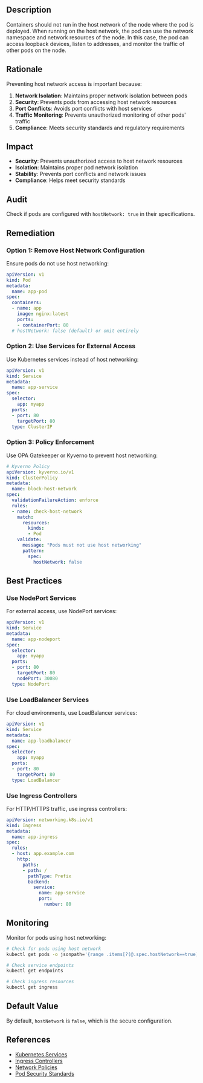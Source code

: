 ## Description

Containers should not run in the host network of the node where the pod is deployed. When running on the host network, the pod can use the network namespace and network resources of the node. In this case, the pod can access loopback devices, listen to addresses, and monitor the traffic of other pods on the node.

## Rationale

Preventing host network access is important because:

1. **Network Isolation**: Maintains proper network isolation between pods
2. **Security**: Prevents pods from accessing host network resources
3. **Port Conflicts**: Avoids port conflicts with host services
4. **Traffic Monitoring**: Prevents unauthorized monitoring of other pods' traffic
5. **Compliance**: Meets security standards and regulatory requirements

## Impact

- **Security**: Prevents unauthorized access to host network resources
- **Isolation**: Maintains proper pod network isolation
- **Stability**: Prevents port conflicts and network issues
- **Compliance**: Helps meet security standards

## Audit

Check if pods are configured with `hostNetwork: true` in their specifications.

## Remediation

### Option 1: Remove Host Network Configuration

Ensure pods do not use host networking:

```yaml
apiVersion: v1
kind: Pod
metadata:
  name: app-pod
spec:
  containers:
  - name: app
    image: nginx:latest
    ports:
    - containerPort: 80
  # hostNetwork: false (default) or omit entirely
```

### Option 2: Use Services for External Access

Use Kubernetes services instead of host networking:

```yaml
apiVersion: v1
kind: Service
metadata:
  name: app-service
spec:
  selector:
    app: myapp
  ports:
  - port: 80
    targetPort: 80
  type: ClusterIP
```

### Option 3: Policy Enforcement

Use OPA Gatekeeper or Kyverno to prevent host networking:

```yaml
# Kyverno Policy
apiVersion: kyverno.io/v1
kind: ClusterPolicy
metadata:
  name: block-host-network
spec:
  validationFailureAction: enforce
  rules:
  - name: check-host-network
    match:
      resources:
        kinds:
        - Pod
    validate:
      message: "Pods must not use host networking"
      pattern:
        spec:
          hostNetwork: false
```

## Best Practices

### Use NodePort Services

For external access, use NodePort services:

```yaml
apiVersion: v1
kind: Service
metadata:
  name: app-nodeport
spec:
  selector:
    app: myapp
  ports:
  - port: 80
    targetPort: 80
    nodePort: 30080
  type: NodePort
```

### Use LoadBalancer Services

For cloud environments, use LoadBalancer services:

```yaml
apiVersion: v1
kind: Service
metadata:
  name: app-loadbalancer
spec:
  selector:
    app: myapp
  ports:
  - port: 80
    targetPort: 80
  type: LoadBalancer
```

### Use Ingress Controllers

For HTTP/HTTPS traffic, use ingress controllers:

```yaml
apiVersion: networking.k8s.io/v1
kind: Ingress
metadata:
  name: app-ingress
spec:
  rules:
  - host: app.example.com
    http:
      paths:
      - path: /
        pathType: Prefix
        backend:
          service:
            name: app-service
            port:
              number: 80
```

## Monitoring

Monitor for pods using host networking:

```bash
# Check for pods using host network
kubectl get pods -o jsonpath='{range .items[?(@.spec.hostNetwork==true)]}{.metadata.name}{"\n"}{end}'

# Check service endpoints
kubectl get endpoints

# Check ingress resources
kubectl get ingress
```

## Default Value

By default, `hostNetwork` is `false`, which is the secure configuration.

## References

- [Kubernetes Services](https://kubernetes.io/docs/concepts/services-networking/service/)
- [Ingress Controllers](https://kubernetes.io/docs/concepts/services-networking/ingress/)
- [Network Policies](https://kubernetes.io/docs/concepts/services-networking/network-policies/)
- [Pod Security Standards](https://kubernetes.io/docs/concepts/security/pod-security-standards/) 